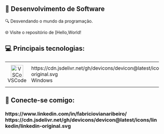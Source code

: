 ## 🧊 Desenvolvimento de Software
🔍 Desvendando o mundo da programação.

🌐 Visite o repositório de [Hello,World!

## 💻 Principais tecnologias:

<h3 align="center">
  <table>
    <tr>
      <td align="center">
        <img src="https://cdn.jsdelivr.net/gh/devicons/devicon@latest/icons/vscode/vscode-original.svg" width="40" alt="VSCode"><br>VSCode
      </td>
      <td align="centergh/devicons/devicon@latest/icons/powershell/powershell-original.svg<br>PowerShell
      </td>
      <td align="center">
        https://cdn.jsdelivr.net/gh/devicons/devicon@latest/icons/windows8/windows8-original.svg<br>Windows
      </td>
      <td align="center">
        https://cdn.jsdelivr.net/gh/devicons/devicon@latest/icons/github/github-original.svg<br>GitHub
      </td>
      <td align="center">
        <img src="https://cdn.jsdelivr.net/s/devicon@latest/icons/python/python-original.svg<br>Python
      </td>
      <td align="center">
        https://cdn.jsdelivr.net/gh/devicons/devicon@latest/icons/docker/docker-original.svg<br>Docker
      </td>
      <td align="center">
        <img src="https://cdn.jsdelivr.net/gh/devicons/devicon@latest/icons/linux/linux-original.svg"     </td>
      <td align="center">
        https://cdn.jsdelivr.net/gh/devicons/devicon@latest/icons/azure/azure-original.svg<br>Azure
      </td>
      <td align="center">
        https://cdn.jsdelivr.net/gh/devicons/devicon@latest/icons/csharp/csharp-original.svg<br>C#
      </td>
      <td align="center">
        https://img.icons8.com/?size=154&id=D5nuxA0qwo6w&format=png<br>Intune
      </td>
      <td align="center">
        <imgs://www.svgrepo.com/show/331760/sql-database-generic.svg<br>SQL
      </td>
    </tr>
  </table>
</h3>

## 👋 Conecte-se comigo:

<h3>
  https://www.linkedin.com/in/fabriciovianaribeiro/
    https://cdn.jsdelivr.net/gh/devicons/devicon@latest/icons/linkedin/linkedin-original.svg
  </a>
</h3>

<!--
<div align="center">
  <picture>
    <source media="(prefers-color-scheme: dark)" srcset="https://raw.githubusercontent.com/lucrid-snake-dark.svg
    https://raw.githubusercontent.com/lucas-bardeli/lucas-bardeli/output/github-contribution-grid-snake.svg
